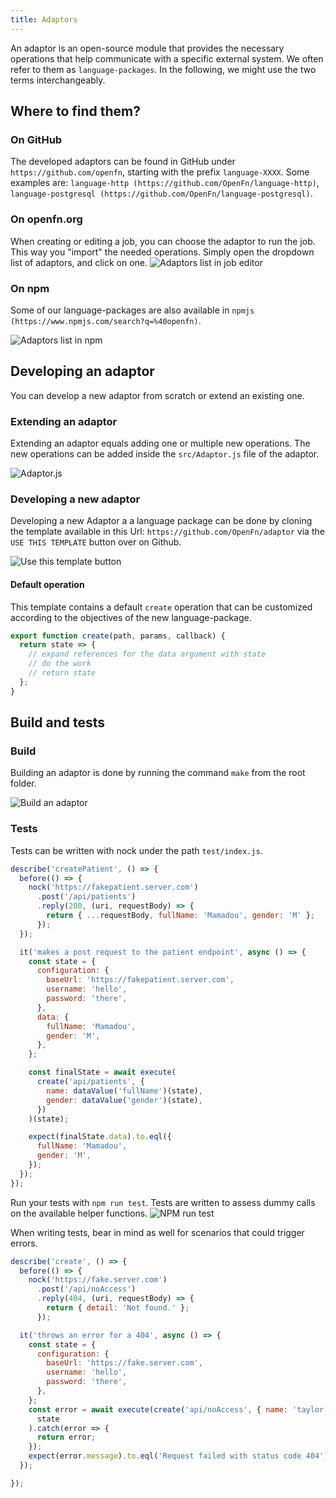 ```yaml
---
title: Adaptors
---
```


An adaptor is an open-source module that provides the necessary operations that
help communicate with a specific external system. We often refer to them as
`language-packages`. In the following, we might use the two terms
interchangeably.

## Where to find them?

### On GitHub

The developed adaptors can be found in GitHub under `https://github.com/openfn`,
starting with the prefix `language-XXXX`. Some examples are:
`language-http (https://github.com/OpenFn/language-http)`,
`language-postgresql (https://github.com/OpenFn/language-postgresql)`.

### On openfn.org

When creating or editing a job, you can choose the adaptor to run the job. This
way you "import" the needed operations. Simply open the dropdown list of
adaptors, and click on one.
![Adaptors list in job editor](/img/adaptor_choice_openfn.png)

### On npm

Some of our language-packages are also available in
`npmjs (https://www.npmjs.com/search?q=%40openfn)`.

![Adaptors list in npm](/img/adaptor_npm.png)

## Developing an adaptor

You can develop a new adaptor from scratch or extend an existing one.

### Extending an adaptor

Extending an adaptor equals adding one or multiple new operations. The new
operations can be added inside the `src/Adaptor.js` file of the adaptor.

![Adaptor.js](/img/srcfolder.png)

### Developing a new adaptor

Developing a new Adaptor a a language package can be done by cloning the
template available in this Url: `https://github.com/OpenFn/adaptor` via the
`USE THIS TEMPLATE` button over on Github.

![Use this template button](/img/usethistemplate.png)

#### Default operation

This template contains a default `create` operation that can be customized
according to the objectives of the new language-package.

```javascript
export function create(path, params, callback) {
  return state => {
    // expand references for the data argument with state
    // do the work
    // return state
  };
}
```

## Build and tests

### Build

Building an adaptor is done by running the command `make` from the root folder.

![Build an adaptor](/img/make.png)

### Tests

Tests can be written with nock under the path `test/index.js`.

```javascript
describe('createPatient', () => {
  before(() => {
    nock('https://fakepatient.server.com')
      .post('/api/patients')
      .reply(200, (uri, requestBody) => {
        return { ...requestBody, fullName: 'Mamadou', gender: 'M' };
      });
  });

  it('makes a post request to the patient endpoint', async () => {
    const state = {
      configuration: {
        baseUrl: 'https://fakepatient.server.com',
        username: 'hello',
        password: 'there',
      },
      data: {
        fullName: 'Mamadou',
        gender: 'M',
      },
    };

    const finalState = await execute(
      create('api/patients', {
        name: dataValue('fullName')(state),
        gender: dataValue('gender')(state),
      })
    )(state);

    expect(finalState.data).to.eql({
      fullName: 'Mamadou',
      gender: 'M',
    });
  });
});
```

Run your tests with `npm run test`. Tests are written to assess dummy calls on
the available helper functions. ![NPM run test](/img/runtest.png)

When writing tests, bear in mind as well for scenarios that could trigger
errors.

```javascript
describe('create', () => {
  before(() => {
    nock('https://fake.server.com')
      .post('/api/noAccess')
      .reply(404, (uri, requestBody) => {
        return { detail: 'Not found.' };
      });

  it('throws an error for a 404', async () => {
    const state = {
      configuration: {
        baseUrl: 'https://fake.server.com',
        username: 'hello',
        password: 'there',
      },
    };
    const error = await execute(create('api/noAccess', { name: 'taylor' }))(
      state
    ).catch(error => {
      return error;
    });
    expect(error.message).to.eql('Request failed with status code 404');
  });

});
```
